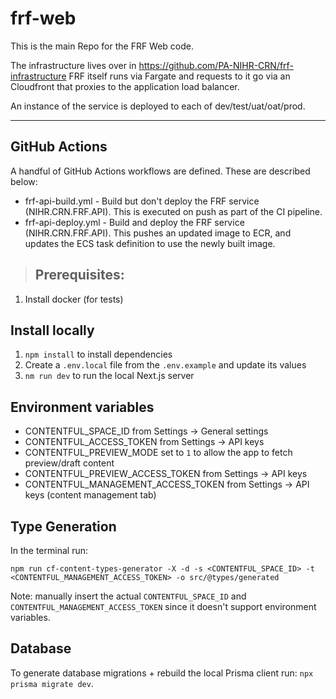 # frf-web

This is the main Repo for the FRF Web code.

The infrastructure lives over in https://github.com/PA-NIHR-CRN/frf-infrastructure
FRF itself runs via Fargate and requests to it go via an Cloudfront that proxies to the application load balancer.

An instance of the service is deployed to each of dev/test/uat/oat/prod.

---

## GitHub Actions

A handful of GitHub Actions workflows are defined. These are described below:

- frf-api-build.yml - Build but don't deploy the FRF service (NIHR.CRN.FRF.API). This is executed on push as part of the CI pipeline.
- frf-api-deploy.yml - Build and deploy the FRF service (NIHR.CRN.FRF.API). This pushes an updated image to ECR, and updates the ECS task definition to use the newly built image.

> ## Prerequisites:

1. Install docker (for tests)

## Install locally

1. `npm install` to install dependencies
2. Create a `.env.local` file from the `.env.example` and update its values
3. `nm run dev` to run the local Next.js server

## Environment variables

- CONTENTFUL_SPACE_ID from Settings -> General settings
- CONTENTFUL_ACCESS_TOKEN from Settings -> API keys
- CONTENTFUL_PREVIEW_MODE set to `1` to allow the app to fetch preview/draft content
- CONTENTFUL_PREVIEW_ACCESS_TOKEN from Settings -> API keys
- CONTENTFUL_MANAGEMENT_ACCESS_TOKEN from Settings -> API keys (content management tab)

## Type Generation

In the terminal run:

`npm run cf-content-types-generator -X -d -s <CONTENTFUL_SPACE_ID> -t <CONTENTFUL_MANAGEMENT_ACCESS_TOKEN> -o src/@types/generated`

Note: manually insert the actual `CONTENTFUL_SPACE_ID` and `CONTENTFUL_MANAGEMENT_ACCESS_TOKEN` since it doesn't support environment variables.

## Database

To generate database migrations + rebuild the local Prisma client run: `npx prisma migrate dev`.
